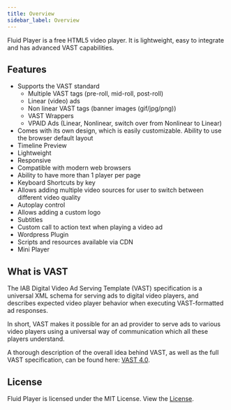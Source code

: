 ```yaml
---
title: Overview
sidebar_label: Overview
---
```


Fluid Player is a free HTML5 video player. It is lightweight, easy to integrate and has advanced VAST capabilities.

<div class="docs-player" data-instance="overview"></div>

## Features
* Supports the VAST standard
  * Multiple VAST tags (pre-roll, mid-roll, post-roll)
  * Linear (video) ads
  * Non linear VAST tags (banner images (gif/jpg/png))
  * VAST Wrappers
  * VPAID Ads (Linear, Nonlinear, switch over from Nonlinear to Linear)
* Comes with its own design, which is easily customizable. Ability to use the browser default layout
* Timeline Preview
* Lightweight
* Responsive
* Compatible with modern web browsers
* Ability to have more than 1 player per page
* Keyboard Shortcuts by key
* Allows adding multiple video sources for user to switch between different video quality
* Autoplay control
* Allows adding a custom logo
* Subtitles
* Custom call to action text when playing a video ad
* Wordpress Plugin
* Scripts and resources available via CDN
* Mini Player

## What is VAST
The IAB Digital Video Ad Serving Template (VAST) specification is a universal XML schema for serving ads to digital video players, and describes expected video player behavior when executing VAST-formatted ad responses.

In short, VAST makes it possible for an ad provider to serve ads to various video players using a universal way of communication which all these players understand.

A thorough description of the overall idea behind VAST, as well as the full VAST specification, can be found here: [VAST 4.0](https://www.iab.com/wp-content/uploads/2016/04/VAST4.0_Updated_April_2016.pdf).

## License

Fluid Player is licensed under the MIT License. View the [License](/docs/about/license).
